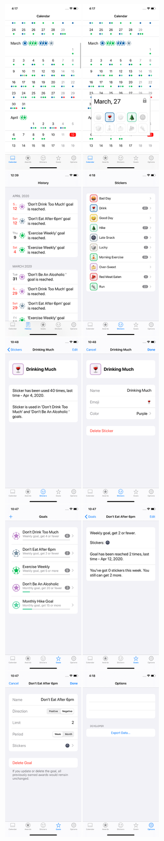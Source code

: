 <img src="./calendar.png" width="250">  <img src="./calendar-day.png" width="250">  <img src="./history.png" width="250">  <img src="./stickers.png" width="250">  <img src="./sticker-view.png" width="250">  <img src="./sticker-edit.png" width="250">  <img src="./goals.png" width="250">  <img src="./goal-view.png" width="250">  <img src="./goal-edit.png" width="250">  <img src="./options.png" width="250">

